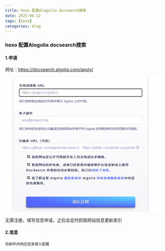 ```yaml
---
title: hexo 配置Alogolia docsearch搜索
date: 2025-06-12
tags: [hexo]
categories: blog
---
```

### hexo 配置Alogolia docsearch搜索

#### 1.申请

网址：https://docsearch.algolia.com/apply/

![image-20250612153525647](../../images/image-20250612153525647.png)

无需注册，填写信息申请，之后会定时抓取网站信息更新索引

#### 2.信息

	将邮件内响应信息填入配置